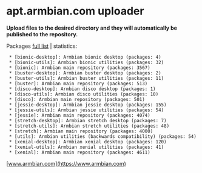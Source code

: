 # apt.armbian.com uploader

**Upload files to the desired directory and they will automatically be published to the repository.**

Packages [full list](content.txt) | statistics:

	 * [bionic-desktop]: Armbian bionic desktop (packages: 4)
	 * [bionic-utils]: Armbian bionic utilities (packages: 32)
	 * [bionic]: Armbian main repository (packages: 3567)
	 * [buster-desktop]: Armbian buster desktop (packages: 2)
	 * [buster-utils]: Armbian buster utilities (packages: 11)
	 * [buster]: Armbian main repository (packages: 513)
	 * [disco-desktop]: Armbian disco desktop (packages: 1)
	 * [disco-utils]: Armbian disco utilities (packages: 10)
	 * [disco]: Armbian main repository (packages: 501)
	 * [jessie-desktop]: Armbian jessie desktop (packages: 155)
	 * [jessie-utils]: Armbian jessie utilities (packages: 54)
	 * [jessie]: Armbian main repository (packages: 4074)
	 * [stretch-desktop]: Armbian stretch desktop (packages: 7)
	 * [stretch-utils]: Armbian stretch utilities (packages: 48)
	 * [stretch]: Armbian main repository (packages: 4000)
	 * [utils]: Armbian utilities (backwards compatibility) (packages: 54)
	 * [xenial-desktop]: Armbian xenial desktop (packages: 120)
	 * [xenial-utils]: Armbian xenial utilities (packages: 41)
	 * [xenial]: Armbian main repository (packages: 4611)

[www.armbian.com](https://www.armbian.com)
